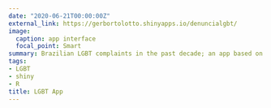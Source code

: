 ```yaml
---
date: "2020-06-21T00:00:00Z"
external_link: https://gerbortolotto.shinyapps.io/denuncialgbt/
image:
  caption: app interface
  focal_point: Smart
summary: Brazilian LGBT complaints in the past decade; an app based on Disque Denúncia database
tags:
- LGBT
- shiny
- R
title: LGBT App
---
```



